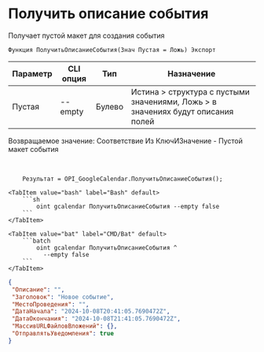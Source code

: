 ﻿---
sidebar_position: 1
---

# Получить описание события
 Получает пустой макет для создания события



`Функция ПолучитьОписаниеСобытия(Знач Пустая = Ложь) Экспорт`

  | Параметр | CLI опция | Тип | Назначение |
  |-|-|-|-|
  | Пустая | --empty | Булево | Истина > структура с пустыми значениями, Ложь > в значениях будут описания полей |

  
  Возвращаемое значение:  Соответствие Из КлючИЗначение - Пустой макет события

<br/>




```bsl title="Пример кода"
    Результат = OPI_GoogleCalendar.ПолучитьОписаниеСобытия();
```
    

 <Tabs>
  
    <TabItem value="bash" label="Bash" default>
        ```sh
            oint gcalendar ПолучитьОписаниеСобытия --empty false
        ```
    </TabItem>
  
    <TabItem value="bat" label="CMD/Bat" default>
        ```batch
            oint gcalendar ПолучитьОписаниеСобытия ^
              --empty false
        ```
    </TabItem>
</Tabs>


```json title="Результат"
{
 "Описание": "",
 "Заголовок": "Новое событие",
 "МестоПроведения": "",
 "ДатаНачала": "2024-10-08T20:41:05.7690472Z",
 "ДатаОкончания": "2024-10-08T21:41:05.7690472Z",
 "МассивURLФайловВложений": {},
 "ОтправлятьУведомления": true
}
```
